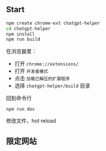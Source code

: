 ## Start
```sh
npm create chrome-ext chatgpt-helper
cd chatgpt-helper
npm install
npm run build
```
在浏览器里：
- 打开 `chrome://extensions/`
- 打开 `开发者模式`
- 点击 `加载已解压的扩展程序`
- 选择 `chatgpt-helper/build` 目录

回到命令行
```
npm run dev
```
修改文件，hot reload

## 限定网站
